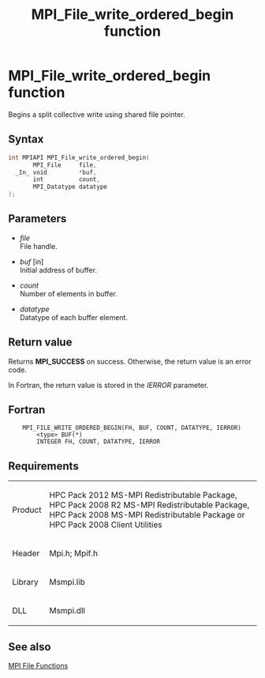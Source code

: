 ﻿---
title: MPI_File_write_ordered_begin function
TOCTitle: MPI_File_write_ordered_begin function
ms:assetid: b51bd73e-3055-4f00-a9f5-27f77b3e8702
ms:mtpsurl: https://msdn.microsoft.com/en-us/library/Dn473369(v=VS.85)
ms:contentKeyID: 59360905
ms.date: 03/28/2018
mtps_version: v=VS.85
f1_keywords:
- MPI_FILE_WRITE_ORDERED_BEGIN
- mpif/MPI_File_write_ordered_begin
- mpi/MPI_FILE_WRITE_ORDERED_BEGIN
dev_langs:
- C++
- C
---

# MPI\_File\_write\_ordered\_begin function

Begins a split collective write using shared file pointer.

## Syntax

``` c++
int MPIAPI MPI_File_write_ordered_begin(
       MPI_File     file,
  _In_ void         *buf,
       int          count,
       MPI_Datatype datatype
);
```

## Parameters

  - *file*  
    File handle.

  - *buf* \[in\]  
    Initial address of buffer.

  - *count*  
    Number of elements in buffer.

  - *datatype*  
    Datatype of each buffer element.

## Return value

Returns **MPI\_SUCCESS** on success. Otherwise, the return value is an error code.

In Fortran, the return value is stored in the *IERROR* parameter.

## Fortran

``` FORTRAN
    MPI_FILE_WRITE_ORDERED_BEGIN(FH, BUF, COUNT, DATATYPE, IERROR)
        <type> BUF(*)
        INTEGER FH, COUNT, DATATYPE, IERROR
```

## Requirements

<table>
<colgroup>
<col  />
<col  />
</colgroup>
<tbody>
<tr class="odd">
<td><p>Product</p></td>
<td><p>HPC Pack 2012 MS-MPI Redistributable Package, HPC Pack 2008 R2 MS-MPI Redistributable Package, HPC Pack 2008 MS-MPI Redistributable Package or HPC Pack 2008 Client Utilities</p></td>
</tr>
<tr class="even">
<td><p>Header</p></td>
<td>Mpi.h;
Mpif.h</td>
</tr>
<tr class="odd">
<td><p>Library</p></td>
<td>Msmpi.lib</td>
</tr>
<tr class="even">
<td><p>DLL</p></td>
<td>Msmpi.dll</td>
</tr>
</tbody>
</table>


## See also

[MPI File Functions](mpi-file-functions.md)

